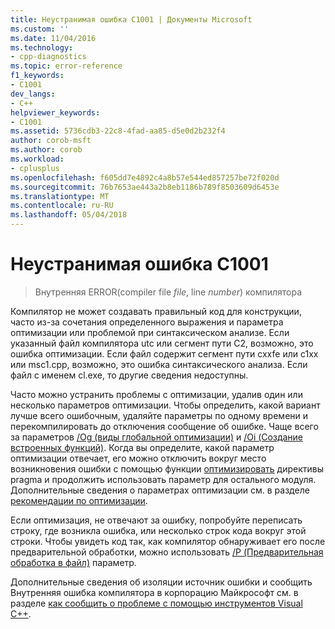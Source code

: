 ```yaml
---
title: Неустранимая ошибка C1001 | Документы Microsoft
ms.custom: ''
ms.date: 11/04/2016
ms.technology:
- cpp-diagnostics
ms.topic: error-reference
f1_keywords:
- C1001
dev_langs:
- C++
helpviewer_keywords:
- C1001
ms.assetid: 5736cdb3-22c8-4fad-aa85-d5e0d2b232f4
author: corob-msft
ms.author: corob
ms.workload:
- cplusplus
ms.openlocfilehash: f605dd7e4892c4a8b57e544ed857257be72f020d
ms.sourcegitcommit: 76b7653ae443a2b8eb1186b789f8503609d6453e
ms.translationtype: MT
ms.contentlocale: ru-RU
ms.lasthandoff: 05/04/2018
---
```

# <a name="fatal-error-c1001"></a>Неустранимая ошибка C1001

> Внутренняя ERROR(compiler file *file*, line *number*) компилятора  
  
Компилятор не может создавать правильный код для конструкции, часто из-за сочетания определенного выражения и параметра оптимизации или проблемой при синтаксическом анализе. Если указанный файл компилятора utc или сегмент пути C2, возможно, это ошибка оптимизации. Если файл содержит сегмент пути cxxfe или c1xx или msc1.cpp, возможно, это ошибка синтаксического анализа. Если файл с именем cl.exe, то другие сведения недоступны.  

Часто можно устранить проблемы с оптимизации, удалив один или несколько параметров оптимизации. Чтобы определить, какой вариант лучше всего ошибочным, удаляйте параметры по одному времени и перекомпилировать до отключения сообщение об ошибке. Чаще всего за параметров [/Og (виды глобальной оптимизации)](../../build/reference/og-global-optimizations.md) и [/Oi (Создание встроенных функций)](../../build/reference/oi-generate-intrinsic-functions.md). Когда вы определите, какой параметр оптимизации отвечает, его можно отключить вокруг место возникновения ошибки с помощью функции [оптимизировать](../../preprocessor/optimize.md) директивы pragma и продолжить использовать параметр для остального модуля. Дополнительные сведения о параметрах оптимизации см. в разделе [рекомендации по оптимизации](../../build/reference/optimization-best-practices.md).

Если оптимизация, не отвечают за ошибку, попробуйте переписать строку, где возникла ошибка, или несколько строк кода вокруг этой строки. Чтобы увидеть код так, как компилятор обнаруживает его после предварительной обработки, можно использовать [/P (Предварительная обработка в файл)](../../build/reference/p-preprocess-to-a-file.md) параметр.

Дополнительные сведения об изоляции источник ошибки и сообщить Внутренняя ошибка компилятора в корпорацию Майкрософт см. в разделе [как сообщить о проблеме с помощью инструментов Visual C++](../../how-to-report-a-problem-with-the-visual-cpp-toolset.md).